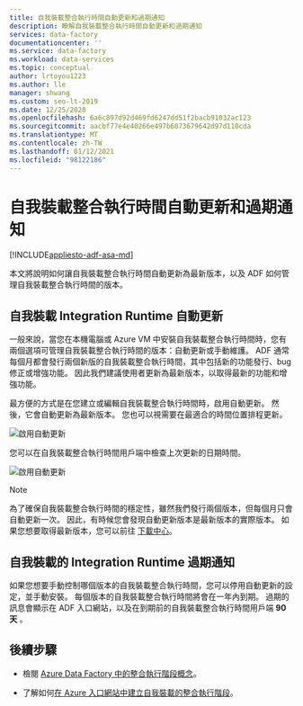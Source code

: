 ```yaml
---
title: 自我裝載整合執行時間自動更新和過期通知
description: 瞭解自我裝載整合執行時間自動更新和過期通知
services: data-factory
documentationcenter: ''
ms.service: data-factory
ms.workload: data-services
ms.topic: conceptual
author: lrtoyou1223
ms.author: lle
manager: shwang
ms.custom: seo-lt-2019
ms.date: 12/25/2020
ms.openlocfilehash: 6a6c897d92d469fd6247dd51f2bacb91032ac123
ms.sourcegitcommit: aacbf77e4e40266e497b6073679642d97d110cda
ms.translationtype: MT
ms.contentlocale: zh-TW
ms.lasthandoff: 01/12/2021
ms.locfileid: "98122186"
---
```

# <a name="self-hosted-integration-runtime-auto-update-and-expire-notification"></a>自我裝載整合執行時間自動更新和過期通知

[!INCLUDE[appliesto-adf-asa-md](includes/appliesto-adf-asa-md.md)]

本文將說明如何讓自我裝載整合執行時間自動更新為最新版本，以及 ADF 如何管理自我裝載整合執行時間的版本。

## <a name="self-hosted-integration-runtime-auto-update"></a>自我裝載 Integration Runtime 自動更新
一般來說，當您在本機電腦或 Azure VM 中安裝自我裝載整合執行時間時，您有兩個選項可管理自我裝載整合執行時間的版本：自動更新或手動維護。 ADF 通常每個月都會發行兩個新版的自我裝載整合執行時間，其中包括新的功能發行、bug 修正或增強功能。 因此我們建議使用者更新為最新版本，以取得最新的功能和增強功能。

最方便的方式是在您建立或編輯自我裝載整合執行時間時，啟用自動更新。 然後，它會自動更新為最新版本。 您也可以視需要在最適合的時間位置排程更新。

![啟用自動更新](media/create-self-hosted-integration-runtime/shir-auto-update.png)

您可以在自我裝載整合執行時間用戶端中檢查上次更新的日期時間。

![啟用自動更新](media/create-self-hosted-integration-runtime/shir-auto-update-2.png)

> [!NOTE]
> 為了確保自我裝載整合執行時間的穩定性，雖然我們發行兩個版本，但每個月只會自動更新一次。 因此，有時候您會發現自動更新版本是最新版本的實際版本。 如果您想要取得最新版本，您可以前往 [下載中心](https://www.microsoft.com/download/details.aspx?id=39717)。

## <a name="self-hosted-integration-runtime-expire-notification"></a>自我裝載的 Integration Runtime 過期通知
如果您想要手動控制哪個版本的自我裝載整合執行時間，您可以停用自動更新的設定，並手動安裝。 每個版本的自我裝載整合執行時間將會在一年內到期。 過期的訊息會顯示在 ADF 入口網站，以及在到期前的自我裝載整合執行時間用戶端 **90 天** 。

## <a name="next-steps"></a>後續步驟

- 檢閱 [Azure Data Factory 中的整合執行階段概念](./concepts-integration-runtime.md)。

- 了解如何[在 Azure 入口網站中建立自我裝載的整合執行階段](./create-self-hosted-integration-runtime.md)。